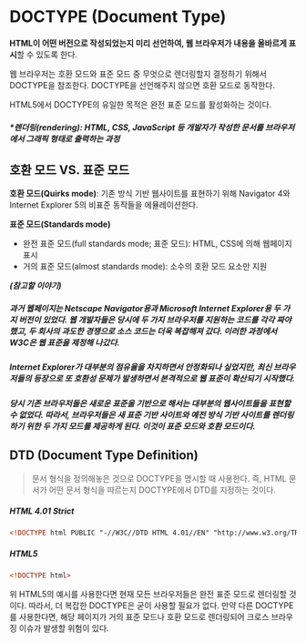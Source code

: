 # **DOCTYPE (Document Type)**

**HTML이 어떤 버전으로 작성되었는지 미리 선언하여, 웹 브라우저가 내용을 올바르게 표시**할 수 있도록 한다.

웹 브라우저는 호환 모드와 표준 모드 중 무엇으로 렌더링할지 결정하기 위해서 DOCTYPE을 참조한다. DOCTYPE을 선언해주지 않으면 호환 모드로 동작한다.

HTML5에서 DOCTYPE의 유일한 목적은 완전 표준 모드를 활성화하는 것이다.

##### \*렌더링(rendering): HTML, CSS, JavaScript 등 개발자가 작성한 문서를 브라우저에서 그래픽 형태로 출력하는 과정

## **호환 모드 VS. 표준 모드**

**호환 모드(Quirks mode)**: 기존 방식 기반 웹사이트를 표현하기 위해 Navigator 4와 Internet Explorer 5의 비표준 동작들을 에뮬레이션한다.

**표준 모드(Standards mode)**

- 완전 표준 모드(full standards mode; 표준 모드): HTML, CSS에 의해 웹페이지 표시
- 거의 표준 모드(almost standards mode): 소수의 호환 모드 요소만 지원

**_(참고할 이야기)_**

##### _과거 웹페이지는 Netscape Navigator용과 Microsoft Internet Explorer용 두 가지 버전이 있었다. 웹 개발자들은 당시에 두 가지 브라우저를 지원하는 코드를 각각 짜야 했고, 두 회사의 과도한 경쟁으로 소스 코드는 더욱 복잡해져 갔다. 이러한 과정에서 W3C은 웹 표준을 제정해 나갔다._

##### _Internet Explorer가 대부분의 점유율을 차지하면서 안정화되나 싶었지만, 최신 브라우저들의 등장으로 또 호환성 문제가 발생하면서 본격적으로 웹 표준이 확산되기 시작했다._

##### _당시 기존 브라우저들은 새로운 표준을 기반으로 해서는 대부분의 웹사이트들을 표현할 수 없었다. 따라서, 브라우저들은 새 표준 기반 사이트와 예전 방식 기반 사이트를 렌더링하기 위한 두 가지 모드를 제공하게 된다. 이것이 표준 모드와 호환 모드이다._

## **DTD (Document Type Definition)**

> 문서 형식을 정의해놓은 것으로 DOCTYPE을 명시할 때 사용한다. 즉, HTML 문서가 어떤 문서 형식을 따르는지 DOCTYPE에서 DTD를 지정하는 것이다.

##### HTML 4.01 Strict

```html
<!DOCTYPE html PUBLIC "-//W3C//DTD HTML 4.01//EN" "http://www.w3.org/TR/html4/strict.dtd">
```

##### HTML5

```html
<!DOCTYPE html>
```

위 HTML5의 예시를 사용한다면 현재 모든 브라우저들은 완전 표준 모드로 렌더링할 것이다. 따라서, 더 복잡한 DOCTYPE은 굳이 사용할 필요가 없다. 만약 다른 DOCTYPE를 사용한다면, 해당 페이지가 거의 표준 모드나 호환 모드로 렌더링되어 크로스 브라우징 이슈가 발생할 위험이 있다.
